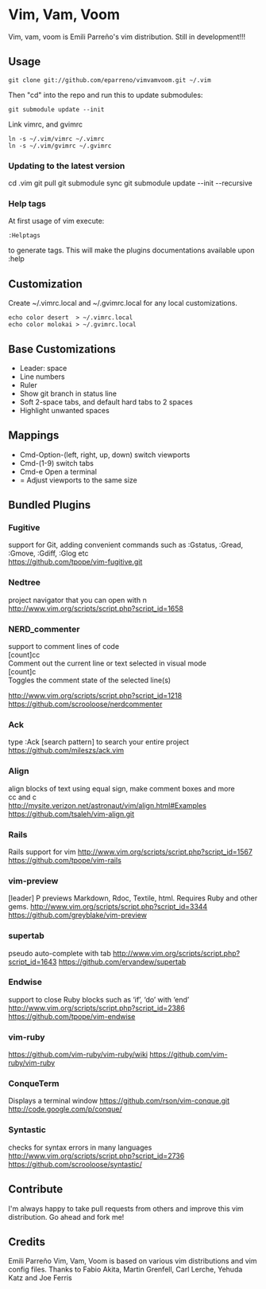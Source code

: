 # Vim, Vam, Voom

Vim, vam, voom is Emili Parreño's vim distribution. Still in development!!!

## Usage

    git clone git://github.com/eparreno/vimvamvoom.git ~/.vim

Then "cd" into the repo and run this to update submodules:

    git submodule update --init

Link vimrc, and gvimrc

    ln -s ~/.vim/vimrc ~/.vimrc
    ln -s ~/.vim/gvimrc ~/.gvimrc

### Updating to the latest version

  cd .vim
  git pull
  git submodule sync
  git submodule update --init --recursive

### Help tags

At first usage of vim execute:

    :Helptags

to generate tags. This will make the plugins documentations available upon :help

## Customization

Create ~/.vimrc.local and ~/.gvimrc.local for any local customizations.

    echo color desert  > ~/.vimrc.local
    echo color molokai > ~/.gvimrc.local

## Base Customizations

* Leader: space
* Line numbers
* Ruler
* Show git branch in status line
* Soft 2-space tabs, and default hard tabs to 2 spaces
* Highlight unwanted spaces

## Mappings

* Cmd-Option-(left, right, up, down) switch viewports
* Cmd-(1-9) switch tabs
* Cmd-e Open a terminal
* <leader>=  Adjust viewports to the same size 

## Bundled Plugins

### Fugitive

support for Git, adding convenient commands such as :Gstatus, :Gread, :Gmove, :Gdiff, :Glog etc<br/>
https://github.com/tpope/vim-fugitive.git

### Nedtree

project navigator that you can open with <leader>n<br/>
http://www.vim.org/scripts/script.php?script_id=1658

### NERD_commenter

support to comment lines of code<br/>
[count]<leader>cc<br/>
Comment out the current line or text selected in visual mode<br/>
[count]<leader>c<space><br/>
Toggles the comment state of the selected line(s)<br/>

http://www.vim.org/scripts/script.php?script_id=1218<br/>
https://github.com/scrooloose/nerdcommenter<br/>

### Ack

type :Ack [search pattern] to search your entire project<br/>
https://github.com/mileszs/ack.vim

### Align

align blocks of text using equal sign, make comment boxes and more<br/>
<leader>cc and <leader>c<space><br/>
http://mysite.verizon.net/astronaut/vim/align.html#Examples<br/>
https://github.com/tsaleh/vim-align.git<br/>


### Rails

Rails support for vim
http://www.vim.org/scripts/script.php?script_id=1567
https://github.com/tpope/vim-rails

### vim-preview

[leader] P previews Markdown, Rdoc, Textile, html. Requires Ruby and other gems.
http://www.vim.org/scripts/script.php?script_id=3344
https://github.com/greyblake/vim-preview

### supertab

pseudo auto-complete with tab
http://www.vim.org/scripts/script.php?script_id=1643
https://github.com/ervandew/supertab

### Endwise

support to close Ruby blocks such as ‘if’, ‘do’ with ‘end’
http://www.vim.org/scripts/script.php?script_id=2386
https://github.com/tpope/vim-endwise

### vim-ruby

https://github.com/vim-ruby/vim-ruby/wiki
https://github.com/vim-ruby/vim-ruby

### ConqueTerm

<C-e> Displays a terminal window
https://github.com/rson/vim-conque.git
http://code.google.com/p/conque/

### Syntastic

checks for syntax errors in many languages
http://www.vim.org/scripts/script.php?script_id=2736
https://github.com/scrooloose/syntastic/

## Contribute

I'm always happy to take pull requests from others and improve this vim distribution. Go ahead and fork me!

## Credits

Emili Parreño
Vim, Vam, Voom is based on various vim distributions and vim config files.
Thanks to Fabio Akita, Martin Grenfell, Carl Lerche, Yehuda Katz and Joe Ferris
